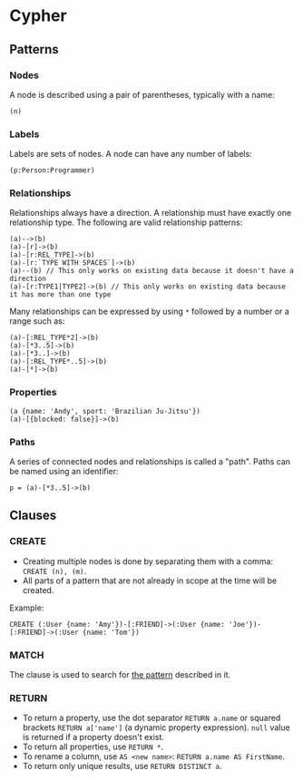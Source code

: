 Cypher
======

## Patterns

### Nodes
A node is described using a pair of parentheses, typically with a name:
```
(n)
```

### Labels
Labels are sets of nodes.
A node can have any number of labels:
```
(p:Person:Programmer)
```

### Relationships
Relationships always have a direction.
A relationship must have exactly one relationship type.
The following are valid relationship patterns:
```
(a)-->(b)
(a)-[r]->(b)
(a)-[r:REL_TYPE]->(b)
(a)-[r:`TYPE WITH SPACES`]->(b)
(a)--(b) // This only works on existing data because it doesn't have a direction
(a)-[r:TYPE1|TYPE2]->(b) // This only works on existing data because it has more than one type
```

Many relationships can be expressed by using `*` followed by a number or a range such as:
```
(a)-[:REL_TYPE*2]->(b)
(a)-[*3..5]->(b)
(a)-[*3..]->(b)
(a)-[:REL_TYPE*..5]->(b)
(a)-[*]->(b)
```

### Properties
```
(a {name: 'Andy', sport: 'Brazilian Ju-Jitsu'})
(a)-[{blocked: false}]->(b)
```

### Paths
A series of connected nodes and relationships is called a "path".
Paths can be named using an identifier:
```
p = (a)-[*3..5]->(b)
```

## Clauses

### CREATE
* Creating multiple nodes is done by separating them with a comma: `CREATE (n), (m)`.
* All parts of a pattern that are not already in scope at the time will be created.

Example:
```
CREATE (:User {name: 'Amy'})-[:FRIEND]->(:User {name: 'Joe'})-[:FRIEND]->(:User {name: 'Tom'})
```

### MATCH
The clause is used to search for [the pattern](#patterns) described in it.

### RETURN
* To return a property, use the dot separator `RETURN a.name` or squared brackets `RETURN a['name']` (a dynamic property expression). `null` value is returned if a property doesn't exist.
* To return all properties, use `RETURN *`.
* To rename a column, use `AS <new name>`: `RETURN a.name AS FirstName`.
* To return only unique results, use `RETURN DISTINCT a`.
